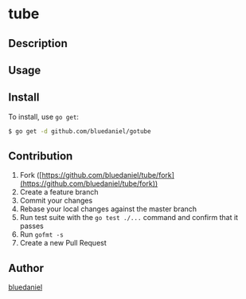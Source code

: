 # tube



## Description

## Usage

## Install

To install, use `go get`:

```bash
$ go get -d github.com/bluedaniel/gotube
```

## Contribution

1. Fork ([https://github.com/bluedaniel/tube/fork](https://github.com/bluedaniel/tube/fork))
1. Create a feature branch
1. Commit your changes
1. Rebase your local changes against the master branch
1. Run test suite with the `go test ./...` command and confirm that it passes
1. Run `gofmt -s`
1. Create a new Pull Request

## Author

[bluedaniel](https://github.com/bluedaniel)
